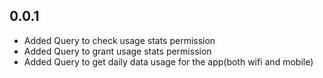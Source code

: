 ## 0.0.1

- Added Query to check usage stats permission
- Added Query to grant usage stats permission
- Added Query to get daily data usage for the app(both wifi and mobile)
